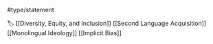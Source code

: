 #type/statement 

🏷 [[Diversity, Equity, and Inclusion]] [[Second Language Acquisition]] [[Monolingual Ideology]] [[Implicit Bias]]